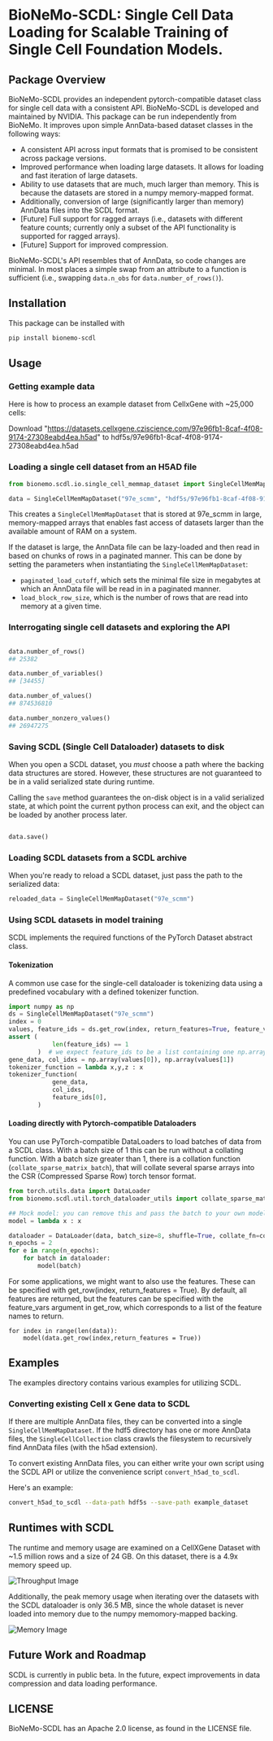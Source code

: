# BioNeMo-SCDL: Single Cell Data Loading for Scalable Training of Single Cell Foundation Models.

## Package Overview

BioNeMo-SCDL provides an independent pytorch-compatible dataset class for single cell data with a consistent API. BioNeMo-SCDL is developed and maintained by NVIDIA. This package can be run independently from BioNeMo. It improves upon simple AnnData-based dataset classes in the following ways:

- A consistent API across input formats that is promised to be consistent across package versions.
- Improved performance when loading large datasets. It allows for loading and fast iteration of large datasets.
- Ability to use datasets that are much, much larger than memory. This is because the datasets are stored in a numpy memory-mapped format.
- Additionally, conversion of large (significantly larger than memory) AnnData files into the SCDL format.
- [Future] Full support for ragged arrays (i.e., datasets with different feature counts; currently only a subset of the API functionality is supported for ragged arrays).
- [Future] Support for improved compression.

BioNeMo-SCDL's API resembles that of AnnData, so code changes are minimal.
In most places a simple swap from an attribute to a function is sufficient (i.e., swapping `data.n_obs` for `data.number_of_rows()`).

## Installation

This package can be installed with

```bash
pip install bionemo-scdl
```

## Usage

### Getting example data

Here is how to process an example dataset from CellxGene with ~25,000 cells:

Download "https://datasets.cellxgene.cziscience.com/97e96fb1-8caf-4f08-9174-27308eabd4ea.h5ad" to hdf5s/97e96fb1-8caf-4f08-9174-27308eabd4ea.h5ad

### Loading a single cell dataset from an H5AD file

```python
from bionemo.scdl.io.single_cell_memmap_dataset import SingleCellMemMapDataset

data = SingleCellMemMapDataset("97e_scmm", "hdf5s/97e96fb1-8caf-4f08-9174-27308eabd4ea.h5ad")

```

This creates a `SingleCellMemMapDataset` that is stored at 97e_scmm in large, memory-mapped arrays
that enables fast access of datasets larger than the available amount of RAM on a system.

If the dataset is large, the AnnData file can be lazy-loaded and then read in based on chunks of rows in a paginated manner. This can be done by setting the parameters when instantiating the `SingleCellMemMapDataset`:

- `paginated_load_cutoff`, which sets the minimal file size in megabytes at which an AnnData file will be read in in a paginated manner.
- `load_block_row_size`, which is the number of rows that are read into memory at a given time.

### Interrogating single cell datasets and exploring the API

```python

data.number_of_rows()
## 25382

data.number_of_variables()
## [34455]

data.number_of_values()
## 874536810

data.number_nonzero_values()
## 26947275

```

### Saving SCDL (Single Cell Dataloader) datasets to disk

When you open a SCDL dataset, you *must* choose a path where the backing
data structures are stored. However, these structures are not guaranteed
to be in a valid serialized state during runtime.

Calling the `save` method guarantees the on-disk object is in a valid serialized
state, at which point the current python process can exit, and the object can be
loaded by another process later.

```python

data.save()

```

### Loading SCDL datasets from a SCDL archive

When you're ready to reload a SCDL dataset, just pass the path to the serialized
data:

```python
reloaded_data = SingleCellMemMapDataset("97e_scmm")
```

### Using SCDL datasets in model training

SCDL implements the required functions of the PyTorch Dataset abstract class.

#### Tokenization

A common use case for the single-cell dataloader is tokenizing data using a predefined vocabulary with a defined tokenizer function.

``` python
import numpy as np
ds = SingleCellMemMapDataset("97e_scmm")
index = 0
values, feature_ids = ds.get_row(index, return_features=True, feature_vars=["feature_id"])
assert (
            len(feature_ids) == 1
        )  # we expect feature_ids to be a list containing one np.array with the row's feature ids
gene_data, col_idxs = np.array(values[0]), np.array(values[1])
tokenizer_function = lambda x,y,z : x
tokenizer_function(
            gene_data,
            col_idxs,
            feature_ids[0],
        )
```

#### Loading directly with Pytorch-compatible Dataloaders

You can use PyTorch-compatible DataLoaders to load batches of data from a SCDL class.
With a batch size of 1 this can be run without a collating function. With a batch size
greater than 1, there is a collation function (`collate_sparse_matrix_batch`), that will
collate several sparse arrays into the CSR (Compressed Sparse Row) torch tensor format.

```python
from torch.utils.data import DataLoader
from bionemo.scdl.util.torch_dataloader_utils import collate_sparse_matrix_batch

## Mock model: you can remove this and pass the batch to your own model in actual code.
model = lambda x : x

dataloader = DataLoader(data, batch_size=8, shuffle=True, collate_fn=collate_sparse_matrix_batch)
n_epochs = 2
for e in range(n_epochs):
    for batch in dataloader:
        model(batch)
```

For some applications, we might want to also use the features. These can be specified with get_row(index, return_features = True). By default, all features are returned, but the features can be specified with the feature_vars argument in get_row, which corresponds to a list of the feature names to return.

```
for index in range(len(data)):
    model(data.get_row(index,return_features = True))
```

## Examples

The examples directory contains various examples for utilizing SCDL.

### Converting existing Cell x Gene data to SCDL

If there are multiple AnnData files, they can be converted into a single `SingleCellMemMapDataset`. If the hdf5 directory has one or more AnnData files, the `SingleCellCollection` class crawls the filesystem to recursively find AnnData files (with the h5ad extension).

To convert existing AnnData files, you can either write your own script using the SCDL API or utilize the convenience script `convert_h5ad_to_scdl`.

Here's an example:

```bash
convert_h5ad_to_scdl --data-path hdf5s --save-path example_dataset
```

## Runtimes with SCDL

The runtime and memory usage are examined on a CellXGene Dataset with ~1.5 million rows and a size of 24 GB. On this dataset, there is a 4.9x memory speed up.

![Throughput Image](https://raw.githubusercontent.com/NVIDIA/bionemo-framework/main/sub-packages/bionemo-scdl/assets/throughput.png)

Additionally, the peak memory usage when iterating over the datasets with the SCDL dataloader is only 36.5 MB, since the whole dataset is never loaded into memory due to the numpy memomory-mapped backing.

![Memory Image](https://raw.githubusercontent.com/NVIDIA/bionemo-framework/main/sub-packages/bionemo-scdl/assets/disk_space.png)

## Future Work and Roadmap

SCDL is currently in public beta. In the future, expect improvements in data compression
and data loading performance.

## LICENSE

BioNeMo-SCDL has an Apache 2.0 license, as found in the LICENSE file.
